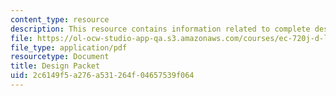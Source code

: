 ```yaml
---
content_type: resource
description: This resource contains information related to complete design packet.
file: https://ol-ocw-studio-app-qa.s3.amazonaws.com/courses/ec-720j-d-lab-ii-design-spring-2010/2c6149f5a276a531264f04657539f064_MITEC_720JS10_design_packt.pdf
file_type: application/pdf
resourcetype: Document
title: Design Packet
uid: 2c6149f5-a276-a531-264f-04657539f064
---
```

